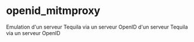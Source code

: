 # openid_mitmproxy
Emulation d'un serveur Tequila via un serveur OpenID d'un serveur Tequila via un serveur OpenID
